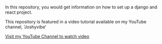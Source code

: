 In this repository, you would get information on how to set up a django and react project. 

This repository is featured in a video tutorial available on my YouTube channel, 'Joshyvibe'


[Visit my YouTube Channel to watch video](https://youtu.be/afSBSAr3OfE)
